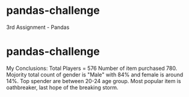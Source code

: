 # pandas-challenge
3rd Assignment - Pandas
# pandas-challenge
My Conclusions:
Total Players = 576
Number of item purchased 780.
Mojority total count of gender is "Male" with 84% and female is around 14%.
Top spender are between 20-24 age group.
Most popular item is oathbreaker, last hope of the breaking storm.
